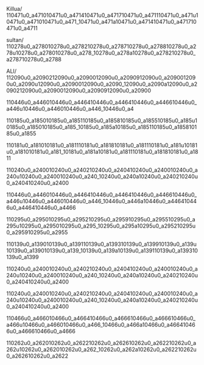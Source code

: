 Killua/
110471u0_a471010471u0_a471410471u0_a471710471u0_a471110471u0_a471u10471u0_a471010471u0_a471_10471u0_a471a10471u0_a471410471u0_a471710471u0_a4711

sultan/
110278u0_a278010278u0_a278210278u0_a278710278u0_a278810278u0_a278u10278u0_a278010278u0_a278_10278u0_a278a10278u0_a278210278u0_a278710278u0_a2788

ALI/
112090u0_a2090212090u0_a2090012090u0_a2090912090u0_a2090012090u0_a2090u12090u0_a2090012090u0_a2090_12090u0_a2090a12090u0_a2090212090u0_a2090012090u0_a2090912090u0_a20900

110446u0_a446010446u0_a446410446u0_a446410446u0_a446610446u0_a446u10446u0_a446010446u0_a446_10446u0_a4

110185u0_a185010185u0_a185110185u0_a185810185u0_a185510185u0_a185u10185u0_a185010185u0_a185_10185u0_a185a10185u0_a185110185u0_a185810185u0_a1855

110181u0_a181010181u0_a181110181u0_a181810181u0_a181110181u0_a181u10181u0_a181010181u0_a181_10181u0_a181a10181u0_a181110181u0_a181810181u0_a1811

110240u0_a240010240u0_a240210240u0_a240410240u0_a240010240u0_a240u10240u0_a240010240u0_a240_10240u0_a240a10240u0_a240210240u0_a240410240u0_a2400


110446u0_a446010446u0_a446410446u0_a446410446u0_a446610446u0_a446u10446u0_a446010446u0_a446_10446u0_a446a10446u0_a446410446u0_a446410446u0_a4466


110295u0_a295010295u0_a295210295u0_a295910295u0_a295510295u0_a295u10295u0_a295010295u0_a295_10295u0_a295a10295u0_a295210295u0_a295910295u0_a2955


110139u0_a139010139u0_a139110139u0_a139310139u0_a139910139u0_a139u10139u0_a139010139u0_a139_10139u0_a139a10139u0_a139110139u0_a139310139u0_a1399


110240u0_a240010240u0_a240210240u0_a240410240u0_a240010240u0_a240u10240u0_a240010240u0_a240_10240u0_a240a10240u0_a240210240u0_a240410240u0_a2400


110240u0_a240010240u0_a240210240u0_a240410240u0_a240010240u0_a240u10240u0_a240010240u0_a240_10240u0_a240a10240u0_a240210240u0_a240410240u0_a2400


110466u0_a466010466u0_a466410466u0_a466610466u0_a466610466u0_a466u10466u0_a466010466u0_a466_10466u0_a466a10466u0_a466410466u0_a466610466u0_a4666





110262u0_a262010262u0_a262210262u0_a262610262u0_a262210262u0_a262u10262u0_a262010262u0_a262_10262u0_a262a10262u0_a262210262u0_a262610262u0_a2622
